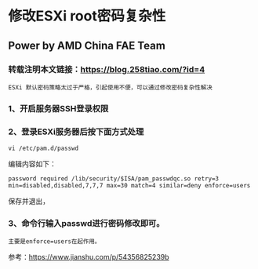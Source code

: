 # 修改ESXi root密码复杂性

## Power by AMD China FAE Team

### 转载注明本文链接：https://blog.258tiao.com/?id=4

```note
ESXi 默认密码策略太过于严格，引起使用不便，可以通过修改密码复杂性解决
```

### 1、开启服务器SSH登录权限
    
### 2、登录ESXi服务器后按下面方式处理

`vi /etc/pam.d/passwd`

编辑内容如下：

`password required /lib/security/$ISA/pam_passwdqc.so retry=3 min=disabled,disabled,7,7,7 max=30 match=4 similar=deny enforce=users`

保存并退出，

### 3、命令行输入passwd进行密码修改即可。

```warning
主要是enforce=users在起作用。
```

参考：<https://www.jianshu.com/p/54356825239b>